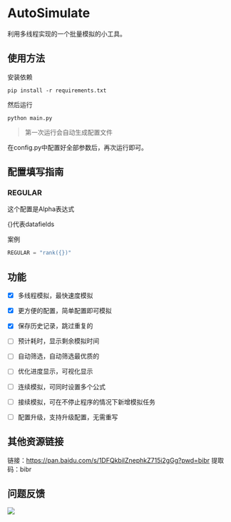 # AutoSimulate

利用多线程实现的一个批量模拟的小工具。

## 使用方法

安装依赖

```shell
pip install -r requirements.txt
```

然后运行

```shell
python main.py
```

>第一次运行会自动生成配置文件

在config.py中配置好全部参数后，再次运行即可。

## 配置填写指南

### REGULAR

这个配置是Alpha表达式

{}代表datafields

案例

```python
REGULAR = "rank({})"
```

## 功能

+ [x] 多线程模拟，最快速度模拟

+ [x] 更方便的配置，简单配置即可模拟

+ [x] 保存历史记录，跳过重复的

+ [ ] 预计耗时，显示剩余模拟时间

+ [ ] 自动筛选，自动筛选最优质的

+ [ ] 优化进度显示，可视化显示

+ [ ] 连续模拟，可同时设置多个公式

+ [ ] 接续模拟，可在不停止程序的情况下新增模拟任务

+ [ ] 配置升级，支持升级配置，无需重写

## 其他资源链接

链接：https://pan.baidu.com/s/1DFQkbilZnephkZ715i2gGg?pwd=bibr 
提取码：bibr 

## 问题反馈

![](https://cdn.sourcedream.cn/image/wechatInvite.jpg)